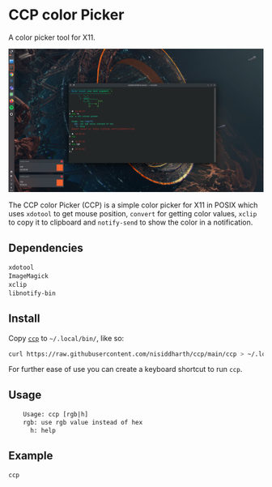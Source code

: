 # CCP color Picker

A color picker tool for X11.

<p align="center">
  <img src="screenshot.png" alt="Screenshot">
</p>

The CCP color Picker (CCP) is a simple color picker for X11 in POSIX which uses `xdotool` to get mouse position, `convert` for getting color values, `xclip` to copy it to clipboard and `notify-send` to show the color in a notification.

## Dependencies

```bash
xdotool
ImageMagick
xclip
libnotify-bin
```

## Install

Copy [`ccp`](ccp) to `~/.local/bin/`, like so:

```bash
curl https://raw.githubusercontent.com/nisiddharth/ccp/main/ccp > ~/.local/bin/ccp && chmod +x ~/.local/bin/ccp
```

For further ease of use you can create a keyboard shortcut to run `ccp`.

## Usage

```
    Usage: ccp [rgb|h]
    rgb: use rgb value instead of hex
      h: help
```

## Example

```bash
ccp
```
